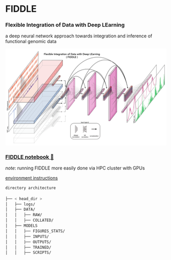 # FIDDLE

### Flexible Integration of Data with Deep LEarning
a deep neural network approach towards integration and inference of functional genomic data

![alt text](https://github.com/churchmanlab/FIDDLE/blob/master/architecture.png)

### [FIDDLE notebook 🎻](https://colab.research.google.com/github/churchmanlab/FIDDLE/blob/master/fiddle.ipynb)

*_note_*: running FIDDLE more easily done via HPC cluster with GPUs

[environment instructions](https://github.com/churchmanlab/FIDDLE/blob/master/HPC_instructions.md)

```bash
directory architecture

├── < head_dir >
│   ├── logs/
│   ├── DATA/
│   │   ├── RAW/
│   │   ├── COLLATED/
│   ├── MODELS
│   │   ├── FIGURES_STATS/
│   │   ├── INPUTS/
│   │   ├── OUTPUTS/
│   │   ├── TRAINED/
│   │   ├── SCRIPTS/
```
